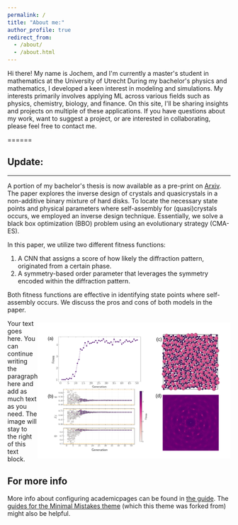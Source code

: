 ```yaml
---
permalink: /
title: "About me:"
author_profile: true
redirect_from: 
  - /about/
  - /about.html
---
```

Hi there! My name is Jochem, and I'm currently a master's student in mathematics at the University of Utrecht
During my bachelor's physics and mathematics, I developed a keen interest in modeling and simulations.
My interests primarily involves applying ML across various fields such as physics, chemistry, biology, and finance. 
On this site, I'll be sharing insights and projects on multiple of these applications.
If you have questions about my work, want to suggest a project, or are interested in collaborating, please feel free to contact me.

======


## Update:
-------
A portion of my bachelor's thesis is now available as a pre-print on [Arxiv](https://arxiv.org/abs/2403.15277).
The paper explores the inverse design of crystals and quasicrystals in a non-additive binary mixture of hard disks. 
To locate the necessary state points and physical parameters where self-assembly for (quasi)crystals occurs, we employed an inverse design technique. 
Essentially, we solve a black box optimization (BBO) problem using an evolutionary strategy (CMA-ES).

In this paper, we utilize two different fitness functions:

  1. A CNN that assigns a score of how likely the diffraction pattern, originated from a certain phase.
  2. A symmetry-based order parameter that leverages the symmetry encoded within the diffraction pattern.

  Both fitness functions are effective in identifying state points where self-assembly occurs. We discuss the pros and cons of both models in the paper.




<div style="display: flex; align-items: center;">
  <div style="flex: 1;">
    Your text goes here. You can continue writing the paragraph here and add as much text as you need. The image will stay to the right of this text block.
  </div>
  <div>
    <img src="../images/InverseDesignSymmetrybasedmethodResult.pdf" alt="Alt text for image" style="max-width:100%;">
  </div>
</div>



For more info
------
More info about configuring academicpages can be found in [the guide](https://academicpages.github.io/markdown/). The [guides for the Minimal Mistakes theme](https://mmistakes.github.io/minimal-mistakes/docs/configuration/) (which this theme was forked from) might also be helpful.
